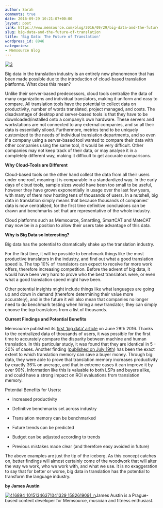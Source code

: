 ```yaml
---
author: Sarah
comments: true
date: 2016-09-29 10:21:07+00:00
layout: post
link: https://www.memsource.com/blog/2016/09/29/big-data-and-the-future-of-translation/
slug: big-data-and-the-future-of-translation
title: 'Big Data: The Future of Translation'
wordpress_id: 8946
categories:
- Memsource Blog
---
```


[![3](/wp-content/uploads/2016/09/3-300x169.png)](/wp-content/uploads/2016/09/3.png)

Big data in the translation industry is an entirely new phenomenon that has been made possible due to the introduction of cloud-based translation platforms. What does this mean?

<!-- more -->Unlike their server-based predecessors, cloud tools centralize the data of many organizations and individual translators, making it uniform and easy to compare. All translation tools have the potential to collect data on productivity, number of words translated, project managed, and costs. The disadvantage of desktop and server-based tools is that they have to be downloaded/installed onto a company’s own hardware. These servers and workstations are not connected to any external companies, and so all their data is essentially siloed. Furthermore, metrics tend to be uniquely customized to the needs of individual translation departments, and so even if a company using a server-based tool wanted to compare their data with other companies using the same tool, it would be very difficult. Other companies may not keep track of their data, or may analyse it in a completely different way, making it difficult to get accurate comparisons.

**Why Cloud-Tools are Different**

Cloud-based tools on the other hand collect the data from all their users under one roof, meaning it is comparable in a standardized way. In the early days of cloud tools, sample sizes would have been too small to be useful, however they have grown exponentially in usage over the last few years, with many of them now hosting tens of thousands of users. In a nutshell, big data in translation simply means that because thousands of companies’ data is now centralized, for the first time definitive conclusions can be drawn and benchmarks set that are representative of the whole industry.

Cloud platforms such as Memsource, Smartling, SmartCAT and MateCAT may now be in a position to allow their users take advantage of this data.

**Why is Big Data so Interesting?**

Big data has the potential to dramatically shake up the translation industry. 

For the first time, it will be possible to benchmark things like the most productive translators in the industry, and find out what a good translation speed is. The top 10% of  translators can expect to receive far more work offers, therefore increasing competition. Before the advent of big data, it would have been very hard to prove who the best translators were, or even what a good translation speed might have been. 

Other potential insights might include things like what languages are going up and down in demand (therefore determining their value more accurately), and in the future it will also mean that companies no longer need to do benchmark testing when hiring a new translator; they can simply choose the top translators from a list of thousands. 

**Current Findings and Potential Benefits**

Memsource published its [first ‘big data’ article](/machine-vs-human-translation/) on June 28th 2016. Thanks to the centralized data of thousands of users, it was possible for the first time to accurately compare the disparity between machine and human translation. In this particular study, it was found that they are identical in 5 - 20% of cases. Another finding ([published on July 19th](/how-much-you-can-save-with-translation-memory/)) has been the exact extent to which translation memory can save a buyer money. Through big data, they were able to prove that translation memory increases productivity by exactly 36% on average, and that in extreme cases it can improve it by over 90%. Information like this is valuable to both LSPs and buyers alike, and could have a strong impact on ROI evaluations from translation memory.

Potential Benefits for Users:



 	
  * Increased productivity

 	
  * Definitive benchmarks set across industry

 	
  * Translation memory can be benchmarked

 	
  * Future trends can be predicted

 	
  * Budget can be adjusted according to trends

 	
  * Previous mistakes made clear (and therefore easy avoided in future)


The above examples are just the tip of the iceberg. As this concept catches on, better findings will almost certainly come of the woodwork that will alter the way we work, who we work with, and what we use. It is no exaggeration to say that for better or worse, big data in translation has the potential to transform the language industry.

**by James Austin**

[![416894_10151346371041329_1582619091_n](/wp-content/uploads/2016/06/416894_10151346371041329_1582619091_n-300x300.jpg)](/wp-content/uploads/2016/06/416894_10151346371041329_1582619091_n.jpg)James Austin is a Prague-based content developer for Memsource, musician and fitness enthusiast.






